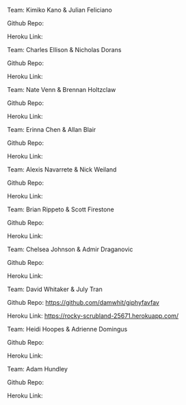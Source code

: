 Team: Kimiko Kano & Julian Feliciano

Github Repo:

Heroku Link:


Team: Charles Ellison & Nicholas Dorans

Github Repo:

Heroku Link:


Team: Nate Venn & Brennan Holtzclaw

Github Repo:

Heroku Link:


Team: Erinna Chen & Allan Blair

Github Repo:

Heroku Link:


Team: Alexis Navarrete & Nick Weiland

Github Repo:

Heroku Link:


Team: Brian Rippeto & Scott Firestone

Github Repo:

Heroku Link:


Team: Chelsea Johnson & Admir Draganovic

Github Repo:

Heroku Link:


Team: David Whitaker & July Tran

Github Repo: https://github.com/damwhit/giphyfavfav

Heroku Link: https://rocky-scrubland-25671.herokuapp.com/


Team: Heidi Hoopes & Adrienne Domingus

Github Repo:

Heroku Link:


Team: Adam Hundley

Github Repo:

Heroku Link:
